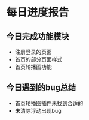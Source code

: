 # 每日进度报告



 ##  今日完成功能模块

- 注册登录的页面
- 首页的部分页面样式
- 首页轮播图功能



## 今日遇到的bug总结

- 首页轮播图插件未找到合适的
- 未清除浮动出现bug